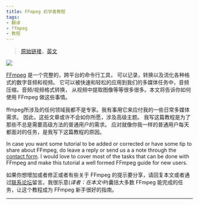 ```yaml
---
title: FFmpeg 初学者教程
tags:
- 翻译
- ffmpeg
- 教程
---
```


> [原始链接][src]，[英文](00_tutorial_beginners.md)

![][logo]

[FFmpeg][link0] 是一个完整的，跨平台的命令行工具，
可以记录，转换以及流化各种格式的数字音频和视频。
它可以被快速和轻松的应用到我们的多媒体任务中，音频压缩，音频/视频格式转换，
从视频中提取图像等等很多很多。本文将告诉你如何使用 FFmpeg 做这些事情。

ffmpeg所涉及的任何领域我都不是专家。我有事用它来应付我的一些日常多媒体需求。
因此，这些文章或许不会如你所愿，涉及高级主题。
我写这篇教程是为了那些不总是需要高级方法的普通用户的需求。
应对就像你我一样的普通用户每天都面对的任务，是我写下这篇教程的原因。

In case you want some tutorial to be added or corrected or have some tip to share about FFmpeg, do leave a reply or send us a a note through the [contact form][link1]. I would love to cover most of the tasks that can be done with FFmpeg and make this tutorial a well formed FFmpeg guide for new users.

如果你想增加或者修正或者有些关于 FFmpeg 的提示要分享，请回复本文或者通过[联系论坛][link1]留言。我很乐意(*译者：在本文中*)囊括大多数 FFmpeg 能完成的任务，让这个教程成为 FFmpeg 新手很好的指南。


---------------------------------------------------------
[src]:http://linuxers.org/book/export/html/593
[link0]: http://ffmpeg.org/
[link1]: http://linuxers.org/contact
[link2]: apt://ffmpeg
[link3]: http://lame.sourceforge.net/index.php
[link4]: http://linuxers.org/tutorial/basic-audio-transcoding-options-ffmpeg
[link5]: http://linuxers.org/tutorial/basic-video-transcoding-options-ffmpeg
[link6]: http://linuxers.org/tutorial/ffmpeg-basics-beginners
[link7]: http://linuxers.org/tutorial/how-compress-audio-files-using-ffmpeg
[link8]: http://linuxers.org/tutorial/how-remove-audio-and-video-streams-media-file-using-ffmpeg
[link9]: http://linuxers.org/tutorial/basic-audio-transcoding-options-ffmpeg
[link10]: http://linuxers.org/tutorial/ffmpeg-basics-beginners
[link11]: http://linuxers.org/tutorial/how-crop-videos-using-ffmpeg
[link12]: http://linuxers.org/tutorial/how-pad-videos-using-ffmpeg
[link13]: http://linuxers.org/category/theora
[link14]: http://linuxers.org/tutorial/how-convert-video-files-various-other-video-formats-using-ffmpeg
[link15]: http://www.mp3-tech.org/tests/gb
[link16]: http://linuxers.org/tutorial/how-extract-images-video-using-ffmpeg
[link17]: http://linuxers.org/tutorial/ffmpeg-tutorial-beginners#comment-1085
[link18]: http://linuxers.org/tutorial/ffmpeg-tutorial-beginners

[logo]: http://linuxers.org/sites/default/files/article-logo/ffmpeg.png?1268646968
[img0]: http://linuxers.org/sites/default/files/article-logo/1268656256_gnome-app-install.png?1268656276
[img1]: http://linuxers.org/sites/default/files/article-logo/1268656103_package_multimedia.png?1268656477
[img2]: http://linuxers.org/sites/default/files/article-logo/1268551566_video_compress.png?1268551729
[img3]: http://linuxers.org/sites/default/files/article-logo/1268168814_xine.png?1268654938
[img4]: http://linuxers.org/sites/default/files/article-logo/1268632119_cut.png?1268632150
[img5]: http://linuxers.org/sites/default/files/article-logo/1268632243_images.png?1268632271
[img6]: http://linuxers.org/sites/default/files/article-logo/1268656154_applications-multimedia.png?1269441169
[img7]: http://linuxers.org/sites/default/files/article-logo/1280946741_Microphone.png?1280946765
[img8]: http://linuxers.org/sites/default/files/article-logo/1268632407_audio_wave.png?1268632487
[img9]: http://linuxers.org/sites/default/files/article-logo/FlashVideo_128px.png?1268632051